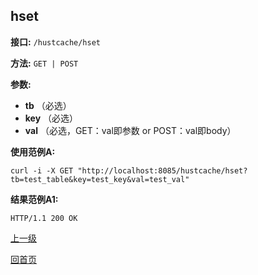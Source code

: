 ## hset ##

**接口:** `/hustcache/hset`

**方法:** `GET | POST`

**参数:** 

*  **tb** （必选）  
*  **key** （必选）  
*  **val** （必选，GET：val即参数 or POST：val即body）  

**使用范例A:**

    curl -i -X GET "http://localhost:8085/hustcache/hset?tb=test_table&key=test_key&val=test_val"

**结果范例A1:**

	HTTP/1.1 200 OK

[上一级](../hustcache.md)

[回首页](../../../index.md)